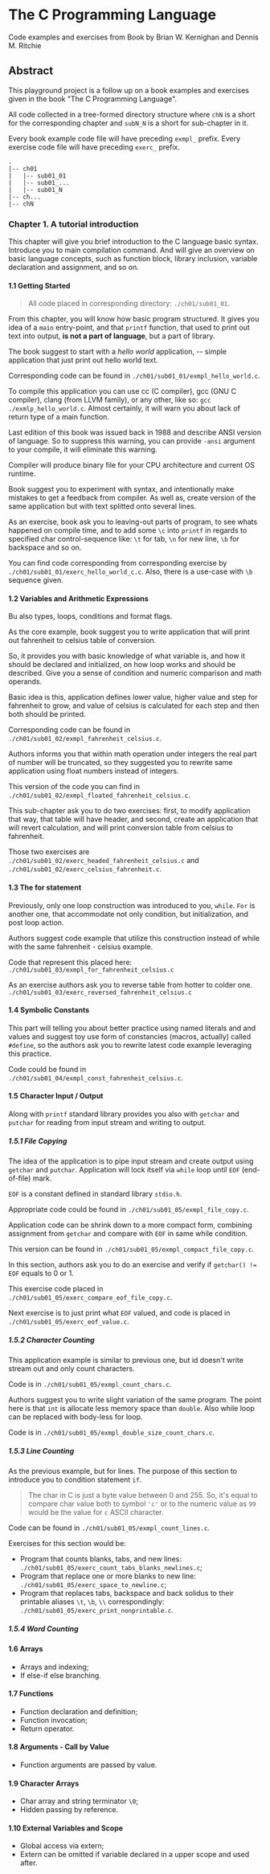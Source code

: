 The C Programming Language 
===

Code examples and exercises from
Book by Brian W. Kernighan and Dennis M. Ritchie

Abstract
---

This playground project is a follow up on a book examples and exercises given 
in the book "The C Programming Language".

All code collected in a tree-formed directory structure where `chN` is a short 
for the corresponding chapter and `subN_N` is a short for sub-chapter in it.

Every book example code file will have preceding `exmpl_` prefix.
Every exercise code file will have preceding `exerc_` prefix.

```
.
|-- ch01
|   |-- sub01_01
|   |-- sub01_...
|   |-- sub01_N
|-- ch...
|-- chN

```

### Chapter 1. A tutorial introduction

This chapter will give you brief introduction to the C language basic syntax. 
Introduce you to main compilation command. And will give an overview on basic 
language concepts, such as function block, library inclusion, variable 
declaration and assignment, and so on.

#### 1.1 Getting Started

> All code placed in corresponding directory: `./ch01/sub01_01`.

From this chapter, you will know how basic program structured. It gives you 
idea of a `main` entry-point, and that `printf` function, that used to print out
text into output, **is not a part of language**, but a part of library.

The book suggest to start with a _hello world_ application, -- simple 
application that just print out hello world text.

Corresponding code can be found in `./ch01/sub01_01/exmpl_hello_world.c`.

To compile this application you can use cc (C compiler), gcc (GNU C compiler),
clang (from LLVM family), or any other, like so: `gcc ./exmlp_hello_world.c`. 
Almost certainly, it will warn you about lack of return type of a main function.

Last edition of this book was issued back in 1988 and describe ANSI version of 
language. So to suppress this warning, you can provide `-ansi` argument to 
your compile, it will eliminate this warning.

Compiler will produce binary file for your CPU architecture and current OS 
runtime.

Book suggest you to experiment with syntax, and intentionally make mistakes to 
get a feedback from compiler. As well as, create version of the same 
application but with text splitted onto several lines.

As an exercise, book ask you to leaving-out parts of program, to see whats 
happened on compile time, and to add some `\c` into `printf` in regards to 
specified char control-sequence like: `\t` for tab, `\n` for new line, `\b` 
for backspace and so on.

You can find code corresponding from corresponding exercise by 
`./ch01/sub01_01/exerc_hello_world_c.c`. Also, there is a use-case with `\b` 
sequence given.

#### 1.2 Variables and Arithmetic Expressions

Bu also types, loops, conditions and format flags.

As the core example, book suggest you to write application that will print out 
fahrenheit to celsius table of conversion.

So, it provides you with basic knowledge of what variable is, and how it should 
be declared and initialized, on how loop works and should be described. Give 
you a sense of condition and numeric comparison and math operands.

Basic idea is this, application defines lower value, higher value and step for 
fahrenheit to grow, and value of celsius is calculated for each step and then 
both should be printed.

Corresponding code can be found in `./ch01/sub01_02/exmpl_fahrenheit_celsius.c`.

Authors informs you that within math operation under integers the real part of 
number will be truncated, so they suggested you to rewrite same application 
using float numbers instead of integers.

This version of the code you can find in 
`./ch01/sub01_02/exmpl_floated_fahrenheit_celsius.c`.

This sub-chapter ask you to do two exercises: first, to modify application 
that way, that table will have header, and second, create an application that 
will revert calculation, and will print conversion table from celsius to 
fahrenheit.

Those two exercises are `./ch01/sub01_02/exerc_headed_fahrenheit_celsius.c` 
and `./ch01/sub01_02/exerc_celsius_fahrenheit.c`.

#### 1.3 The for statement

Previously, only one loop construction was introduced to you, `while`. `For` 
is another one, that accommodate not only condition, but initialization, and 
post loop action.

Authors suggest code example that utilize this construction instead of while 
with the same fahrenheit - celsius example.

Code that represent this placed here: 
`./ch01/sub01_03/exmpl_for_fahrenheit_celsius.c`

As an exercise authors ask you to reverse table from hotter to colder one.
`./ch01/sub01_03/exerc_reversed_fahrenheit_celsius.c`

#### 1.4 Symbolic Constants

This part will telling you about better practice using named literals and 
and values and suggest toy use form of constancies (macros, actually) called 
`#define`, so the authors ask you to rewrite latest code example leveraging 
this practice.

Code could be found in `./ch01/sub01_04/exmpl_const_fahrenheit_celsius.c`.

#### 1.5 Character Input / Output

Along with `printf` standard library provides you also with `getchar` and 
`putchar` for reading from input stream and writing to output.

##### 1.5.1 File Copying

The idea of the application is to pipe input stream and create output using 
`getchar` and `putchar`. Application will lock itself via `while` loop until 
`EOF` (end-of-file) mark.

`EOF` is a constant defined in standard library `stdio.h`.

Appropriate code could be found in `./ch01/sub01_05/exmpl_file_copy.c`.

Application code can be shrink down to a more compact form, combining 
assignment from `getchar` and compare with `EOF` in same while condition.

This version can be found in `./ch01/sub01_05/exmpl_compact_file_copy.c`.

In this section, authors ask you to do an exercise and verify if 
`getchar() != EOF` equals to 0 or 1.

This exercise code placed in `./ch01/sub01_05/exerc_compare_eof_file_copy.c`.

Next exercise is to just print what `EOF` valued, and code is placed in 
`./ch01/sub01_05/exerc_eof_value.c`.

##### 1.5.2 Character Counting

This application example is similar to previous one, but id doesn't write 
stream out and only count characters.

Code is in `./ch01/sub01_05/exmpl_count_chars.c`.

Authors suggest you to write slight variation of the same program. The point 
here is that `int` is allocate less memory space than `double`. Also while 
loop can be replaced with body-less for loop.

Code is in `./ch01/sub01_05/exmpl_double_size_count_chars.c`.

##### 1.5.3 Line Counting

As the previous example, but for lines. The purpose of this section to 
introduce you to condition statement `if`.

> The char in C is just a byte value between 0 and 255. So, it's equal to 
compare char value both to symbol `'c'` or to the numeric value as `99` would 
be the value for `c` ASCII character.

Code can be found in `./ch01/sub01_05/exmpl_count_lines.c`.

Exercises for this section would be: 
* Program that counts blanks, tabs, and new lines: 
`./ch01/sub01_05/exerc_count_tabs_blanks_newlines.c`;
* Program that replace one or more blanks to new line: 
`./ch01/sub01_05/exerc_space_to_newline.c`;
* Program that replaces tabs, backspace and back solidus to their printable 
aliases `\t`, `\b`, `\\` correspondingly: 
`./ch01/sub01_05/exerc_print_nonprintable.c`.

##### 1.5.4 Word Counting



#### 1.6 Arrays

* Arrays and indexing;
* If else-if else branching.

#### 1.7 Functions

* Function declaration and definition;
* Function invocation;
* Return operator.

#### 1.8 Arguments - Call by Value

* Function arguments are passed by value.

#### 1.9 Character Arrays

* Char array and string terminator `\0`;
* Hidden passing by reference.

#### 1.10 External Variables and Scope

* Global access via extern;
* Extern can be omitted if variable declared in a upper scope and used after.
